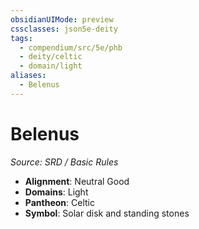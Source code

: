 ```yaml
---
obsidianUIMode: preview
cssclasses: json5e-deity
tags:
  - compendium/src/5e/phb
  - deity/celtic
  - domain/light
aliases:
  - Belenus
---
```

# Belenus
*Source: SRD / Basic Rules* 

- **Alignment**: Neutral Good
- **Domains**: Light
- **Pantheon**: Celtic
- **Symbol**: Solar disk and standing stones